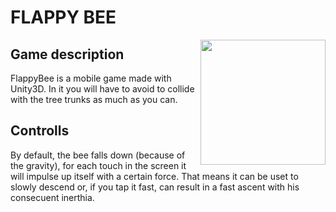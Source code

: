 # FLAPPY BEE #
<img  align="right" src="https://github.com/user-attachments/assets/90c649dc-b094-4bfd-8fc6-5e2a5c108141" width="200"/>

## Game description ##
FlappyBee is a mobile game made with Unity3D. In it you will have to avoid to collide with the tree trunks as much as you can.

## Controlls ##
By default, the bee falls down (because of the gravity), for each touch in the screen it will impulse up itself with a certain force. That means it can be uset to slowly descend or, if you tap it fast, can result in a fast ascent with his consecuent inerthia.


